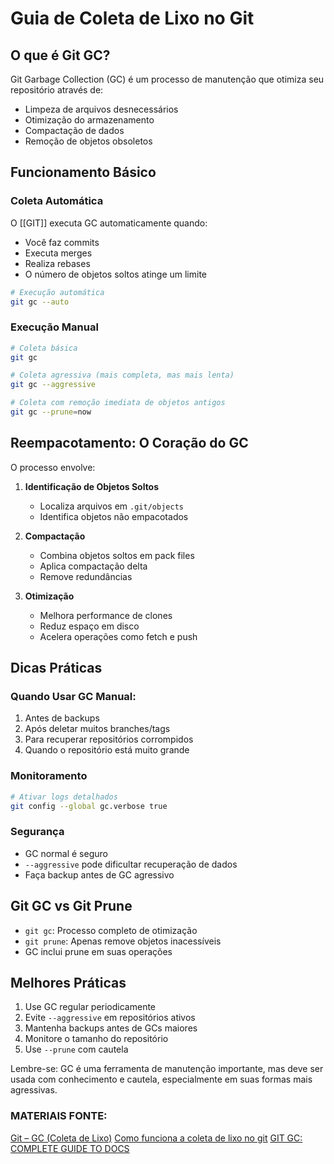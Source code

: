 # Guia de Coleta de Lixo no Git

## O que é Git GC?
Git Garbage Collection (GC) é um processo de manutenção que otimiza seu repositório através de:
- Limpeza de arquivos desnecessários
- Otimização do armazenamento
- Compactação de dados
- Remoção de objetos obsoletos

## Funcionamento Básico

### Coleta Automática
O [[GIT]] executa GC automaticamente quando:
- Você faz commits
- Executa merges
- Realiza rebases
- O número de objetos soltos atinge um limite

```bash
# Execução automática
git gc --auto
```

### Execução Manual
```bash
# Coleta básica
git gc

# Coleta agressiva (mais completa, mas mais lenta)
git gc --aggressive

# Coleta com remoção imediata de objetos antigos
git gc --prune=now
```

## Reempacotamento: O Coração do GC

O processo envolve:

1. **Identificação de Objetos Soltos**
   - Localiza arquivos em `.git/objects`
   - Identifica objetos não empacotados

2. **Compactação**
   - Combina objetos soltos em pack files
   - Aplica compactação delta
   - Remove redundâncias

3. **Otimização**
   - Melhora performance de clones
   - Reduz espaço em disco
   - Acelera operações como fetch e push

## Dicas Práticas

### Quando Usar GC Manual:
1. Antes de backups
2. Após deletar muitos branches/tags
3. Para recuperar repositórios corrompidos
4. Quando o repositório está muito grande

### Monitoramento
```bash
# Ativar logs detalhados
git config --global gc.verbose true
```

### Segurança
- GC normal é seguro
- `--aggressive` pode dificultar recuperação de dados
- Faça backup antes de GC agressivo

## Git GC vs Git Prune

- `git gc`: Processo completo de otimização
- `git prune`: Apenas remove objetos inacessíveis
- GC inclui prune em suas operações

## Melhores Práticas

1. Use GC regular periodicamente
2. Evite `--aggressive` em repositórios ativos
3. Mantenha backups antes de GCs maiores
4. Monitore o tamanho do repositório
5. Use `--prune` com cautela

Lembre-se: GC é uma ferramenta de manutenção importante, mas deve ser usada com conhecimento e cautela, especialmente em suas formas mais agressivas.

### MATERIAIS FONTE:
[Git – GC (Coleta de Lixo)](https://www.geeksforgeeks.org/git-gc-garbage-collection/)
[Como funciona a coleta de lixo no git](https://graphite.dev/guides/git-garbage-collection)
[GIT GC: COMPLETE GUIDE TO DOCS](https://www.atlassian.com/git/tutorials/git-gc)
